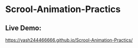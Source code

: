 # Scrool-Animation-Practics

## Live Demo: 

https://yash244466666.github.io/Scrool-Animation-Practics/